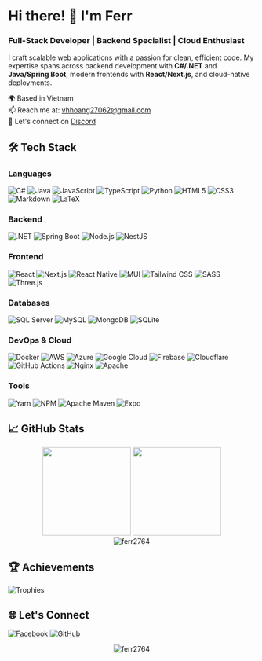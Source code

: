 # Hi there! 👋 I'm Ferr

### Full-Stack Developer | Backend Specialist | Cloud Enthusiast

I craft scalable web applications with a passion for clean, efficient code. My expertise spans across backend development with **C#/.NET** and **Java/Spring Boot**, modern frontends with **React/Next.js**, and cloud-native deployments.

🌍 Based in Vietnam  
📫 Reach me at: [vhhoang27062@gmail.com](mailto:vhhoang27062@gmail.com)  
💬 Let's connect on [Discord](https://discord.com/users/700173378878701638)

## 🛠️ Tech Stack

### Languages
![C#](https://img.shields.io/badge/-C%23-239120?logo=c-sharp&logoColor=white)
![Java](https://img.shields.io/badge/-Java-007396?logo=java&logoColor=white)
![JavaScript](https://img.shields.io/badge/-JavaScript-F7DF1E?logo=javascript&logoColor=black)
![TypeScript](https://img.shields.io/badge/-TypeScript-3178C6?logo=typescript&logoColor=white)
![Python](https://img.shields.io/badge/-Python-3776AB?logo=python&logoColor=white)
![HTML5](https://img.shields.io/badge/-HTML5-E34F26?logo=html5&logoColor=white)
![CSS3](https://img.shields.io/badge/-CSS3-1572B6?logo=css3&logoColor=white)
![Markdown](https://img.shields.io/badge/-Markdown-000000?logo=markdown&logoColor=white)
![LaTeX](https://img.shields.io/badge/-LaTeX-008080?logo=latex&logoColor=white)

### Backend
![.NET](https://img.shields.io/badge/-.NET-512BD4?logo=dotnet&logoColor=white)
![Spring Boot](https://img.shields.io/badge/-Spring%20Boot-6DB33F?logo=spring&logoColor=white)
![Node.js](https://img.shields.io/badge/-Node.js-339933?logo=node.js&logoColor=white)
![NestJS](https://img.shields.io/badge/-NestJS-E0234E?logo=nestjs&logoColor=white)

### Frontend
![React](https://img.shields.io/badge/-React-61DAFB?logo=react&logoColor=black)
![Next.js](https://img.shields.io/badge/-Next.js-000000?logo=next.js&logoColor=white)
![React Native](https://img.shields.io/badge/-React%20Native-61DAFB?logo=react&logoColor=black)
![MUI](https://img.shields.io/badge/-MUI-007FFF?logo=mui&logoColor=white)
![Tailwind CSS](https://img.shields.io/badge/-Tailwind%20CSS-06B6D4?logo=tailwind-css&logoColor=white)
![SASS](https://img.shields.io/badge/-SASS-CC6699?logo=sass&logoColor=white)
![Three.js](https://img.shields.io/badge/-Three.js-000000?logo=three.js&logoColor=white)

### Databases
![SQL Server](https://img.shields.io/badge/-SQL%20Server-CC2927?logo=microsoft-sql-server&logoColor=white)
![MySQL](https://img.shields.io/badge/-MySQL-4479A1?logo=mysql&logoColor=white)
![MongoDB](https://img.shields.io/badge/-MongoDB-47A248?logo=mongodb&logoColor=white)
![SQLite](https://img.shields.io/badge/-SQLite-003B57?logo=sqlite&logoColor=white)

### DevOps & Cloud
![Docker](https://img.shields.io/badge/-Docker-2496ED?logo=docker&logoColor=white)
![AWS](https://img.shields.io/badge/-AWS-232F3E?logo=amazon-aws&logoColor=white)
![Azure](https://img.shields.io/badge/-Azure-0078D4?logo=microsoft-azure&logoColor=white)
![Google Cloud](https://img.shields.io/badge/-Google%20Cloud-4285F4?logo=google-cloud&logoColor=white)
![Firebase](https://img.shields.io/badge/-Firebase-FFCA28?logo=firebase&logoColor=black)
![Cloudflare](https://img.shields.io/badge/-Cloudflare-F38020?logo=cloudflare&logoColor=white)
![GitHub Actions](https://img.shields.io/badge/-GitHub%20Actions-2088FF?logo=github-actions&logoColor=white)
![Nginx](https://img.shields.io/badge/-Nginx-009639?logo=nginx&logoColor=white)
![Apache](https://img.shields.io/badge/-Apache-D22128?logo=apache&logoColor=white)

### Tools
![Yarn](https://img.shields.io/badge/-Yarn-2C8EBB?logo=yarn&logoColor=white)
![NPM](https://img.shields.io/badge/-NPM-CB3837?logo=npm&logoColor=white)
![Apache Maven](https://img.shields.io/badge/-Maven-C71A36?logo=apache-maven&logoColor=white)
![Expo](https://img.shields.io/badge/-Expo-000020?logo=expo&logoColor=white)

## 📈 GitHub Stats

<div align="center">
  <img height="180em" src="https://github-readme-stats.vercel.app/api?username=ferr2764&show_icons=true&theme=radical&include_all_commits=true&count_private=true"/>
  <img height="180em" src="https://github-readme-stats.vercel.app/api/top-langs/?username=ferr2764&layout=compact&langs_count=8&theme=radical"/>
</div>

<div align="center">
  <img src="https://github-readme-streak-stats.herokuapp.com/?user=ferr2764&theme=radical" alt="ferr2764" />
</div>

## 🏆 Achievements
![Trophies](https://github-profile-trophy.vercel.app/?username=ferr2764&theme=radical&no-bg=true&no-frame=true&column=7)

## 🌐 Let's Connect
[![Facebook](https://img.shields.io/badge/-Facebook-1877F2?logo=facebook&logoColor=white)](https://www.facebook.com/vhhoang2706)
[![GitHub](https://img.shields.io/badge/-GitHub-181717?logo=github&logoColor=white)](https://github.com/ferr2764)

<div align="center">
  <img src="https://komarev.com/ghpvc/?username=ferr2764&label=Profile%20views&color=0e75b6&style=flat" alt="ferr2764" /> 
</div>
